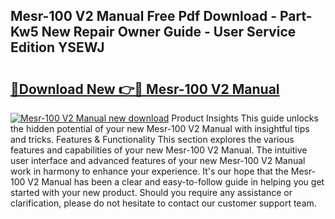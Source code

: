 ## Mesr-100 V2 Manual Free Pdf Download - Part-Kw5 New Repair Owner Guide - User Service Edition YSEWJ

# <h2><a href="http://cf12649.oget.top/?id=Mesr-100+V2+Manual">🔗Download New 👉🔴 Mesr-100 V2 Manual</a></h2>

[![Mesr-100 V2 Manual new download](https://i.imgur.com/5g1atiW.png)](http://cf12649.oget.top/?id=Mesr-100+V2+Manual)
Product Insights This guide unlocks the hidden potential of your new Mesr-100 V2 Manual with insightful tips and tricks. Features & Functionality This section explores the various features and capabilities of your new Mesr-100 V2 Manual. The intuitive user interface and advanced features of your new Mesr-100 V2 Manual work in harmony to enhance your experience. It's our hope that the Mesr-100 V2 Manual has been a clear and easy-to-follow guide in helping you get started with your new product. Should you require any assistance or clarification, please do not hesitate to contact our customer support team.
